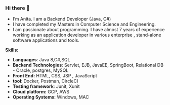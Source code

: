 ### Hi there 👋

-  I’m Anita. I am a Backend Developer (Java, C#)
-  I have completed my Masters in Computer Science and Engineering.
-  I am passionate about programming. I have almost 7 years of experience working as an application developer in various enterprise , stand-alone software applications and tools.

 **Skills:**
- **Languages**: Java 8,C#,SQL
- **Backend Technologies**: Servlet, EJB, JavaEE, SpringBoot, Relational DB - Oracle, postgres, MySQL
- **Front End:** HTML, CSS, JSP , JavaScript
- **tool**: Docker, Postman, CircleCI
- **Testing framework**: Junit, Xunit
- **Cloud platform:** GCP, AWS 
- **Operating Systems:** Windows, MAC
